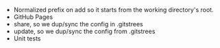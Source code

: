 * Normalized prefix on add so it starts from the working directory's root.
* GitHub Pages
* share, so we dup/sync the config in .gitstrees
* update, so we dup/sync the config from .gitstrees
* Unit tests
